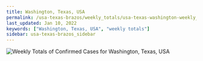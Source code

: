 ```yaml
---
title: Washington, Texas, USA
permalink: /usa-texas-brazos/weekly_totals/usa-texas-washington-weekly_totals.html
last_updated: Jan 10, 2022
keywords: ["Washington, Texas, USA", "weekly totals"]
sidebar: usa-texas-brazos_sidebar
---
```


![Weekly Totals of Confirmed Cases for Washington, Texas, USA](/covid_tracker/images/graphs/usa-texas-washington-weekly_totals_graph.png)
